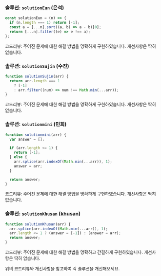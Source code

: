 ### 솔루션: `solutionEun` (은석)

```javascript
const solutionEun = (n) => {
  if (n.length === 1) return [-1];
  const a = [...n].sort((a, b) => a - b)[0];
  return [...n].filter((e) => e !== a);
};
```

코드리뷰: 주어진 문제에 대한 해결 방법을 명확하게 구현하였습니다. 개선사항은 딱히 없습니다.

### 솔루션: `solutionSujin` (수진)

```javascript
function solutionSujin(arr) {
  return arr.length === 1
    ? [-1]
    : arr.filter((num) => num !== Math.min(...arr));
}
```

코드리뷰: 주어진 문제에 대한 해결 방법을 명확하게 구현하였습니다. 개선사항은 딱히 없습니다.

### 솔루션: `solutionmini` (민희)

```javascript
function solutionmini(arr) {
  var answer = [];

  if (arr.length <= 1) {
    return [-1];
  } else {
    arr.splice(arr.indexOf(Math.min(...arr)), 1);
    answer = arr;
  }

  return answer;
}
```

코드리뷰: 주어진 문제에 대한 해결 방법을 명확하게 구현하였습니다. 개선사항은 딱히 없습니다.

### 솔루션: `solutionKhusan` (khusan)

```javascript
function solutionKhusan(arr) {
  arr.splice(arr.indexOf(Math.min(...arr)), 1);
  arr.length <= 1 ? (answer = [-1]) : (answer = arr);
  return answer;
}
```

코드리뷰: 주어진 문제에 대한 해결 방법을 명확하고 간결하게 구현하였습니다. 개선사항은 딱히 없습니다.

위의 코드리뷰와 개선사항을 참고하여 각 솔루션을 개선해보세요.
